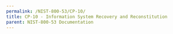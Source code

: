 ```yaml
---
permalink: /NIST-800-53/CP-10/
title: CP-10 - Information System Recovery and Reconstitution
parent: NIST-800-53 Documentation
---
```

